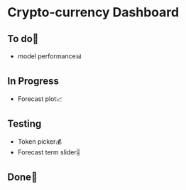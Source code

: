 # Crypto-currency Dashboard

## To do🏹
- model performance📊

## In Progress
- Forecast plot📈

## Testing
- Token picker💰
- Forecast term slider🎚️

## Done🎯
